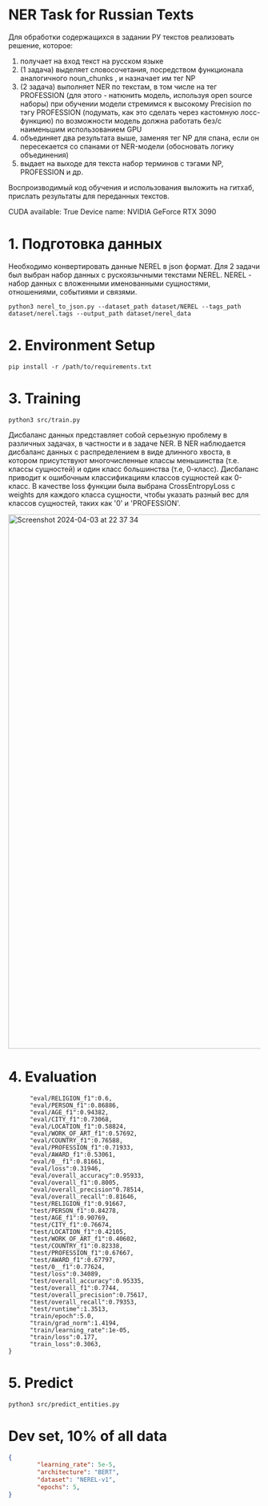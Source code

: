 # NER Task for Russian Texts

Для обработки содержащихся в задании РУ текстов реализовать решение, которое:

  1) получает на вход текст на русском языке
  2) (1 задача) выделяет словосочетания, посредством функционала аналогичного noun_chunks , и назначает им тег NP
  3) (2 задача) выполняет NER по текстам, в том числе на тег PROFESSION (для этого - натюнить модель, используя open source наборы) при обучении модели стремимся к высокому Precision по тэгу PROFESSION (подумать, как это сделать через кастомную лосс-функцию) по возможности модель должна работать без/с наименьшим использованием GPU
  4) объединяет два результата выше, заменяя тег NP для спана, если он пересекается со спанами от NER-модели (обосновать логику объединения)
  5) выдает на выходе для текста набор терминов с тэгами NP, PROFESSION и др.

Воспроизводимый код обучения и использования выложить на гитхаб, прислать результаты для переданных текстов.

CUDA available: True
Device name: NVIDIA GeForce RTX 3090

# 1. Подготовка данных
Необходимо конвертировать данные NEREL в json формат.
Для 2 задачи был выбран набор данных с рускоязычными текстами NEREL. NEREL - набор данных с вложенными именованными сущностями, отношениями, событиями и связями.

`python3 nerel_to_json.py --dataset_path dataset/NEREL --tags_path dataset/nerel.tags --output_path dataset/nerel_data`

# 2. Environment Setup
`pip install -r /path/to/requirements.txt`

# 3. Training
`python3 src/train.py`

Дисбаланс данных представляет собой серьезную проблему в различных задачах, в частности и в задаче NER. В NER наблюдается дисбаланс данных с распределением в виде длинного хвоста, в котором присутствуют многочисленные классы меньшинства (т.е. классы сущностей) и один класс большинства (т.е, 0-класс). Дисбаланс приводит к ошибочным классификациям классов сущностей как 0-класс. В качестве loss функции была выбрана CrossEntropyLoss с weights для каждого класса сущности, чтобы указать разный вес для классов сущностей, таких как '0' и 'PROFESSION'.

<img width="1065" alt="Screenshot 2024-04-03 at 22 37 34" src="https://github.com/janelovesprogramming/NER_NEREL/assets/35342454/215cb019-d745-4227-9ebc-3932a17116f9">

# 4. Evaluation

```json{
      "eval/RELIGION_f1":0.6,
      "eval/PERSON_f1":0.86886,
      "eval/AGE_f1":0.94382,
      "eval/CITY_f1":0.73068,
      "eval/LOCATION_f1":0.58824,
      "eval/WORK_OF_ART_f1":0.57692,
      "eval/COUNTRY_f1":0.76588,
      "eval/PROFESSION_f1":0.71933,
      "eval/AWARD_f1":0.53061,
      "eval/0__f1":0.81661,
      "eval/loss":0.31946,
      "eval/overall_accuracy":0.95933,
      "eval/overall_f1":0.8005,
      "eval/overall_precision"0.78514,
      "eval/overall_recall":0.81646,
      "test/RELIGION_f1":0.91667,
      "test/PERSON_f1":0.84278,
      "test/AGE_f1":0.90769,
      "test/CITY_f1":0.76674,
      "test/LOCATION_f1":0.42105,
      "test/WORK_OF_ART_f1":0.40602,
      "test/COUNTRY_f1":0.82338,
      "test/PROFESSION_f1":0.67667,
      "test/AWARD_f1":0.67797,
      "test/0__f1":0.77624,
      "test/loss":0.34089,
      "test/overall_accuracy":0.95335,
      "test/overall_f1":0.7744,
      "test/overall_precision":0.75617,
      "test/overall_recall":0.79353,
      "test/runtime":1.3513,
      "train/epoch":5.0,
      "train/grad_norm":1.4194,
      "train/learning_rate":1e-05,
      "train/loss":0.177,
      "train_loss":0.3063,
}
```

# 5. Predict
`python3 src/predict_entities.py`

# Dev set, 10% of all data
```json
{
        "learning_rate": 5e-5,
        "architecture": "BERT",
        "dataset": "NEREL-v1",
        "epochs": 5,
}
